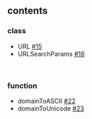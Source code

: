 ## contents

### class
- URL [#15](#15)
- URLSearchParams [#18](#18)

<br>

### function
- domainToASCII [#22](#22)
- domainToUnicode [#23](#23)
